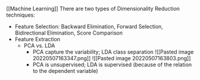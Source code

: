[[Machine Learning]]
There are two types of Dimensionality Reduction techniques:  
- Feature Selection: Backward Elimination, Forward Selection, Bidirectional Elimination, Score Comparison
- Feature Extraction
	- PCA vs. LDA
		- PCA capture the variability; LDA class separation
			![[Pasted image 20220507163347.png]]
			![[Pasted image 20220507163803.png]]
		- PCA is unsupervised; LDA is supervised (because of the relation to the dependent variable)
